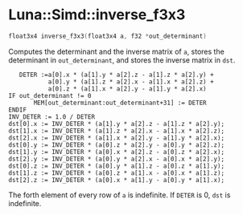 # Luna::Simd::inverse_f3x3

```c++
float3x4 inverse_f3x3(float3x4 a, f32 *out_determinant)
```

Computes the determinant and the inverse matrix of `a`, stores the determinant in `out_determinant`, and stores the inverse matrix in `dst`. 


```
   DETER :=a[0].x * (a[1].y * a[2].z - a[1].z * a[2].y) +
           a[0].y * (a[1].z * a[2].x - a[1].x * a[2].z) +
           a[0].z * (a[1].x * a[2].y - a[1].y * a[2].x)
IF out_determinant != 0
       MEM[out_determinant:out_determinant+31] := DETER
ENDIF
INV_DETER := 1.0 / DETER
dst[0].x := INV_DETER * (a[1].y * a[2].z - a[1].z * a[2].y);
dst[1].x := INV_DETER * (a[1].z * a[2].x - a[1].x * a[2].z);
dst[2].x := INV_DETER * (a[1].x * a[2].y - a[1].y * a[2].x);
dst[0].y := INV_DETER * (a[0].z * a[2].y - a[0].y * a[2].z);
dst[1].y := INV_DETER * (a[0].x * a[2].z - a[0].z * a[2].x);
dst[2].y := INV_DETER * (a[0].y * a[2].x - a[0].x * a[2].y);
dst[0].z := INV_DETER * (a[0].y * a[1].z - a[0].z * a[1].y);
dst[1].z := INV_DETER * (a[0].z * a[1].x - a[0].x * a[1].z);
dst[2].z := INV_DETER * (a[0].x * a[1].y - a[0].y * a[1].x);
```
 The forth element of every row of `a` is indefinite. If `DETER` is 0, `dst` is indefinite. 

